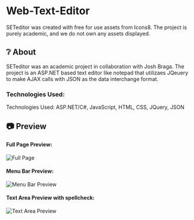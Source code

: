 # Web-Text-Editor

SETeditor was created with free for use assets from Icons8. The project is purely academic, and we do not own any assets displayed.

## :grey_question: About ##
SETeditor was an academic project in collaboration with Josh Braga. The project is an ASP.NET based text editor like notepad that utilizaes JQeuery to make AJAX calls with JSON as the data interchange format. 

### Technologies Used: ###
Technologies Used: ASP.NET/C#, JavaScript, HTML, CSS, JQuery, JSON

## :camera: Preview ##
#### Full Page Preview: ####
![Full Page](https://i.imgur.com/uDFfukb.png)

#### Menu Bar Preview: ####
![Menu Bar Preview](https://i.imgur.com/2RKSDvY.png)

#### Text Area Preview with spellcheck: ####
![Text Area Preview](https://i.imgur.com/cMjB2yS.png)
